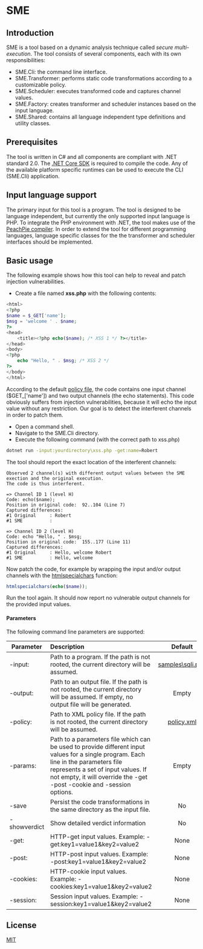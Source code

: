 # SME

## Introduction
SME is a tool based on a dynamic analysis technique called *secure multi-execution*. The tool consists of several components, each with its own responsibilities:
  - SME.Cli: the command line interface.
  - SME.Transformer: performs static code transformations according to a customizable policy. 
  - SME.Scheduler: executes transformed code and captures channel values.
  - SME.Factory: creates transformer and scheduler instances based on the input language.
  - SME.Shared: contains all language independent type definitions and utility classes.

## Prerequisites
The tool is written in C# and all components are compliant with .NET standard 2.0. 
The [.NET Core SDK](https://dotnet.microsoft.com/download/dotnet-core/2.1) is required to compile the code. Any of the available platform specific runtimes can be used to execute the CLI (SME.Cli) application.

## Input language support
The primary input for this tool is a program. The tool is designed to be language independent, but currently the only supported input language is PHP. To integrate the PHP environment with .NET, the tool makes use of the [PeachPie compiler](https://github.com/peachpiecompiler/peachpie). In order to extend the tool for different programming languages, language specific classes for the the transformer and scheduler interfaces should be implemented.

## Basic usage
The following example shows how this tool can help to reveal and patch injection vulnerabilities.
- Create a file named **xss.php** with the following contents:
```php
<html>
<?php
$name = $_GET['name'];
$msg = 'welcome ' . $name;
?>
<head>
    <title><?php echo($name); /* XSS 1 */ ?></title>
</head>
<body>
<?php 
	echo "Hello, " . $msg; /* XSS 2 */ 
?>
</body>
</html>
```
According to the default [policy file](https://github.com/Jokelab/SME/blob/master/SME.Cli/policy.xml), the code contains one input channel ($GET_['name']) and two output channels (the echo statements). This code obviously suffers from injection vulnerabilities, because it will echo the input value without any restriction. Our goal is to detect the interferent channels in order to patch them.
- Open a command shell.
- Navigate to the SME.Cli directory.
- Execute the following command (with the correct path to xss.php)
```sh
dotnet run -input:yourdirectory\xss.php -get:name=Robert  
```
The tool should report the exact location of the interferent channels:
```
Observed 2 channel(s) with different output values between the SME exection and the original execution. 
The code is thus interferent.

=> Channel ID 1 (level H)
Code: echo($name);
Position in original code:  92..104 (Line 7)
Captured differences:
#1 Original     : Robert
#1 SME          :

=> Channel ID 2 (level H)
Code: echo "Hello, " . $msg;
Position in original code:  155..177 (Line 11)
Captured differences:
#1 Original     : Hello, welcome Robert
#1 SME          : Hello, welcome
```
Now patch the code, for example by wrapping the input and/or output channels with the [htmlspecialchars](http://php.net/manual/en/function.htmlspecialchars.php) function:
```php
htmlspecialchars(echo($name));
```
Run the tool again. It should now report no vulnerable output channels for the provided input values.

#### Parameters

The following command line parameters are supported:

| Parameter     | Description  | Default       
| ------------- |:-------------|:-------------:|
| -input:<path>      | Path to a program. If the path is not rooted, the current directory will be assumed. | [samples\sqli.php](https://github.com/Jokelab/SME/blob/master/SME.Cli/samples/sqli.php)
| -output:<path>      | Path to an output file. If the path is not rooted, the current directory will be assumed. If empty, no output file will be generated. | Empty
| -policy:<path>      | Path to XML policy file. If the path is not rooted, the current directory will be assumed. | [policy.xml](https://github.com/Jokelab/SME/blob/master/SME.Cli/policy.xml)
| -params:<path>      | Path to a parameters file which can be used to provide different input values for a single program. Each line in the parameters file represents a set of input values. If not empty, it will override the -get -post -cookie and -session options. | Empty
| -save| Persist the code transformations in the same directory as the input file.       | No
| -showverdict | Show detailed verdict information | No 
| -get:<values> | HTTP-get input values. Example: -get:key1=value1&key2=value2       | None
| -post:<values> | HTTP-post input values. Example: -post:key1=value1&key2=value2      | None
| -cookies:<values> | HTTP-cookie input values. Example: -cookies:key1=value1&key2=value2 | None 
| -session:<values> | Session input values. Example: -session:key1=value1&key2=value2 | None 



License
----

[MIT](https://github.com/Jokelab/SME/blob/master/LICENSE)
